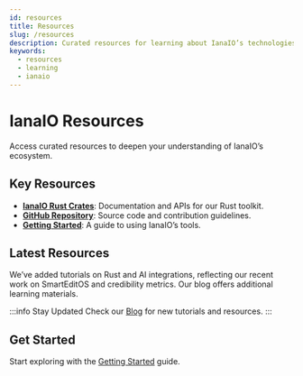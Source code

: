 ```yaml
---
id: resources
title: Resources
slug: /resources
description: Curated resources for learning about IanaIO’s technologies and projects.
keywords:
  - resources
  - learning
  - ianaio
---
```


# IanaIO Resources

Access curated resources to deepen your understanding of IanaIO’s ecosystem.

## Key Resources

- **[IanaIO Rust Crates](/crates/ianaiorust)**: Documentation and APIs for our Rust toolkit.
- **[GitHub Repository](https://github.com/ianaio/ianaio)**: Source code and contribution guidelines.
- **[Getting Started](/getting-started)**: A guide to using IanaIO’s tools.

## Latest Resources

We’ve added tutorials on Rust and AI integrations, reflecting our recent work on SmartEditOS and credibility metrics. Our blog offers additional learning materials.

:::info Stay Updated
Check our [Blog](/blog) for new tutorials and resources.
:::

## Get Started

Start exploring with the [Getting Started](/getting-started) guide.

